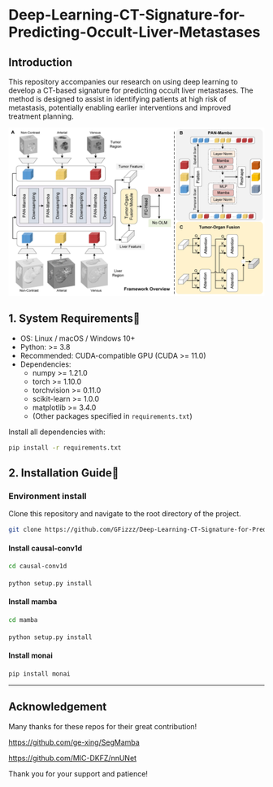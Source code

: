 # Deep-Learning-CT-Signature-for-Predicting-Occult-Liver-Metastases

## Introduction

This repository accompanies our research on using deep learning to develop a CT-based signature for predicting occult liver metastases. The method is designed to assist in identifying patients at high risk of metastasis, potentially enabling earlier interventions and improved treatment planning.

![Model Overview](images/our_framework.jpg)

## 1. System Requirements🔧

- OS: Linux / macOS / Windows 10+
- Python: >= 3.8
- Recommended: CUDA-compatible GPU (CUDA >= 11.0)
- Dependencies:
  - numpy >= 1.21.0  
  - torch >= 1.10.0  
  - torchvision >= 0.11.0  
  - scikit-learn >= 1.0.0  
  - matplotlib >= 3.4.0  
  - (Other packages specified in `requirements.txt`)

Install all dependencies with:
```bash
pip install -r requirements.txt
```
## 2. Installation Guide📅

### Environment install
Clone this repository and navigate to the root directory of the project.

```bash
git clone https://github.com/GFizzz/Deep-Learning-CT-Signature-for-Predicting-Occult-Liver-Metastases.git

```
#### Install causal-conv1d

```bash
cd causal-conv1d

python setup.py install
```

#### Install mamba

```bash
cd mamba

python setup.py install
```

#### Install monai 

```bash
pip install monai
```



---
## Acknowledgement
Many thanks for these repos for their great contribution!

https://github.com/ge-xing/SegMamba 

https://github.com/MIC-DKFZ/nnUNet


Thank you for your support and patience!


